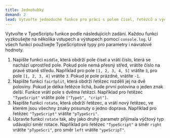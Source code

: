 ```yaml
---
title: Jednohubky
demand: 2
lead: Vytvořte jednoduché funkce pro práci s polem čísel, řetězců a výčtovým typem.
---
```


Vytvořte v TypeScriptu funkce podle následujících zadání. Každou funkci vyzkoušejte na několika vstupech a výstupech pomocí `console.log`. U všech funkcí používejte TypeScriptové typy pro parametry i návratové hodnoty.

1. Napište funkci `middle`, která obdrží pole čísel a vrátí číslo, která se nachází uprostřed pole. Pokud pole nemá přesný střed, vrátíte číslo na pravé straně středu. Například pro pole `[1, 2, 3, 4, 5]` vrátíte `3`, pro pole `[1, 2, 3, 4]` vrátíte `3`. Pokud je pole prázdné, vrátíte `-1`.
1. Napište funkci `fairSplit`, která obdrží řetězec rozdělí jej na dvě poloviny. Pokud je délka řetězce lichá, bude první polovina o jeden znak delší. Funkce vrátí pole s dvěma řetězci. Například pro řetězec `"TypeScript"` vrátíte pole `["TypeS", "cript"]`.
1. Napište funkci `rotate`, která obdrží řetězec, a vrátí nový řetězec, ve kterém jsou všechny znaky posunuty o jedno doprava. Například pro řetězec `"TypeScript"` vrátíte `"pTypeScri"`.
1. Upravte funkci `rotate` tak, aby jako druhý parametr přijímala výčtový typ udávající směr rotace. Například pro řetězec `"TypeScript"` a směr `right` vrátíte `"pTypeScri"`, pro směr `left` vrátíte `"ypeScripT"`.

